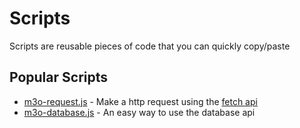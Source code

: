# Scripts

Scripts are reusable pieces of code that you can quickly copy/paste

## Popular Scripts

- [m3o-request.js](m3o-request.js) - Make a http request using the [fetch api](https://developer.mozilla.org/en-US/docs/Web/API/Fetch_API/Using_Fetch)
- [m3o-database.js](m3o-database.js) - An easy way to use the database api

